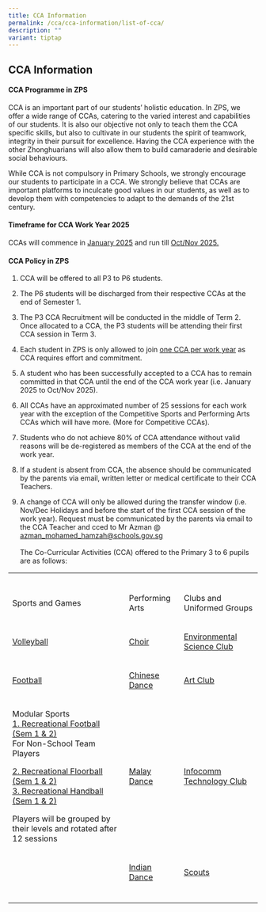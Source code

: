 ```yaml
---
title: CCA Information
permalink: /cca/cca-information/list-of-cca/
description: ""
variant: tiptap
---
```

<h2><strong>CCA Information</strong></h2>
<h4><strong>CCA Programme in ZPS</strong></h4>
<p>CCA is an important part of our students’ holistic education. In ZPS,
we offer a wide range of CCAs, catering to the varied interest and capabilities
of our students. It is also our objective not only to teach them the CCA
specific skills, but also to cultivate in our students the spirit of teamwork,
integrity in their pursuit for excellence. Having the CCA experience with
the other Zhonghuarians will also allow them to build camaraderie and desirable
social behaviours.</p>
<p>While CCA is not compulsory in Primary Schools, we strongly encourage
our students to participate in a CCA. We strongly believe that CCAs are
important platforms to inculcate good values in our students, as well as
to develop them with competencies to adapt to the demands of the 21st century.</p>
<h4><strong>Timeframe for CCA Work Year 2025</strong></h4>
<p>CCAs will commence in <a href="https://zhonghuapri.moe.edu.sg/cca-schedule-for-semester-1-2025/" rel="noopener nofollow" target="_blank">January 2025</a> and
run till <a href="https://zhonghuapri.moe.edu.sg/cca-schedule-for-semester-2-2025/" rel="noopener nofollow" target="_blank">Oct/Nov 2025.</a>
</p>
<h4><strong>CCA Policy in ZPS</strong></h4>
<ol data-tight="true" class="tight">
<li>
<p>CCA will be offered to all P3 to P6 students.</p>
</li>
<li>
<p>The P6 students will be discharged from their respective CCAs at the end
of Semester 1.</p>
</li>
<li>
<p>The P3 CCA Recruitment will be conducted in the middle of Term 2. Once
allocated to a CCA, the P3 students will be attending their first CCA session
in Term 3.</p>
</li>
<li>
<p>Each student in ZPS is only allowed to join <u>one CCA per work year</u> as
CCA requires effort and commitment.</p>
</li>
<li>
<p>A student who has been successfully accepted to a CCA has to remain committed
in that CCA until the end of the CCA work year (i.e. January 2025 to Oct/Nov
2025).</p>
</li>
<li>
<p>All CCAs have an approximated number of 25 sessions for each work year
with the exception of the Competitive Sports and Performing Arts CCAs which
will have more. (More for Competitive CCAs).</p>
</li>
<li>
<p>Students who do not achieve 80% of CCA attendance without valid reasons
will be de-registered as members of the CCA at the end of the work year.</p>
</li>
<li>
<p>If a student is absent from CCA, the absence should be communicated by
the parents via email, written letter or medical certificate to their CCA
Teachers.</p>
</li>
<li>
<p>A change of CCA will only be allowed during the transfer window (i.e.
Nov/Dec Holidays and before the start of the first CCA session of the work
year). Request must be communicated by the parents via email to the CCA
Teacher and cced to Mr Azman @ <a href="mailto:azman_mohamed_hamzah@schools.gov.sg" rel="noopener nofollow" target="_blank">azman_mohamed_hamzah@schools.gov.sg</a> 
<br>
<br>The Co-Curricular Activities (CCA) offered to the Primary 3 to 6 pupils
are as follows:</p>
</li>
</ol>
<table style="minWidth: 75px">
<colgroup>
<col>
<col>
<col>
</colgroup>
<tbody>
<tr>
<td rowspan="1" colspan="1">
<p></p>
</td>
<td rowspan="1" colspan="1">
<p></p>
</td>
<td rowspan="1" colspan="1">
<p></p>
</td>
</tr>
<tr>
<td rowspan="1" colspan="1">
<p>Sports and Games</p>
</td>
<td rowspan="1" colspan="1">
<p>Performing Arts</p>
</td>
<td rowspan="1" colspan="1">
<p>Clubs and Uniformed Groups</p>
</td>
</tr>
<tr>
<td rowspan="1" colspan="1">
<p><a href="https://zhonghuapri.moe.edu.sg/list-of-cca/volleyball/" rel="noopener nofollow" target="_blank">Volleyball</a>
</p>
</td>
<td rowspan="1" colspan="1">
<p><a href="https://zhonghuapri.moe.edu.sg/list-of-cca/choir/" rel="noopener noreferrer nofollow" target="_blank">Choir</a>
</p>
</td>
<td rowspan="1" colspan="1">
<p><a href="https://zhonghuapri.moe.edu.sg/list-of-cca/environment-science-club/" rel="noopener noreferrer nofollow" target="_blank">Environmental Science Club</a>
</p>
</td>
</tr>
<tr>
<td rowspan="1" colspan="1">
<p><a href="https://zhonghuapri.moe.edu.sg/list-of-cca/football-school-team-and-recreational-team/" rel="noopener noreferrer nofollow" target="_blank">Football</a>
</p>
</td>
<td rowspan="1" colspan="1">
<p><a href="https://zhonghuapri.moe.edu.sg/list-of-cca/chinese-dance/" rel="noopener noreferrer nofollow" target="_blank">Chinese Dance</a>
</p>
</td>
<td rowspan="1" colspan="1">
<p><a href="https://zhonghuapri.moe.edu.sg/list-of-cca/art-club/" rel="noopener noreferrer nofollow" target="_blank">Art Club</a>
</p>
</td>
</tr>
<tr>
<td rowspan="1" colspan="1">
<p>Modular Sports
<br><a href="https://zhonghuapri.moe.edu.sg/list-of-cca/football-school-team-and-recreational-team/" rel="noopener noreferrer nofollow" target="_blank">1. Recreational Football (Sem 1 &amp; 2)</a> 
<br>For Non-School Team Players</p>
<p><a href="https://zhonghuapri.moe.edu.sg/list-of-cca/recreational-badminton/" rel="noopener noreferrer nofollow" target="_blank">2. Recreational Floorball (Sem 1 &amp; 2)</a> 
<br><a href="https://zhonghuapri.moe.edu.sg/list-of-cca/recreational-floorball-or-touch-rugby-sem-2/" rel="noopener noreferrer nofollow" target="_blank">3. Recreational Handball (Sem 1 &amp; 2)</a>
</p>
<p>Players will be grouped by their levels and rotated after 12 sessions</p>
</td>
<td rowspan="1" colspan="1">
<p><a href="https://zhonghuapri.moe.edu.sg/list-of-cca/malay-dance/" rel="noopener noreferrer nofollow" target="_blank">Malay Dance</a>
</p>
</td>
<td rowspan="1" colspan="1">
<p><a href="https://zhonghuapri.moe.edu.sg/list-of-cca/infocomm-technology-club/" rel="noopener noreferrer nofollow" target="_blank">Infocomm Technology Club</a>
</p>
</td>
</tr>
<tr>
<td rowspan="1" colspan="1">
<p></p>
</td>
<td rowspan="1" colspan="1">
<p><a href="https://zhonghuapri.moe.edu.sg/list-of-cca/indian-dance/" rel="noopener noreferrer nofollow" target="_blank">Indian Dance</a>
</p>
</td>
<td rowspan="1" colspan="1">
<p><a href="https://zhonghuapri.moe.edu.sg/list-of-cca/scouts/" rel="noopener noreferrer nofollow" target="_blank">Scouts</a>
</p>
</td>
</tr>
<tr>
<td rowspan="1" colspan="1">
<p></p>
</td>
<td rowspan="1" colspan="1">
<p></p>
</td>
<td rowspan="1" colspan="1">
<p></p>
</td>
</tr>
</tbody>
</table>
<p></p>
